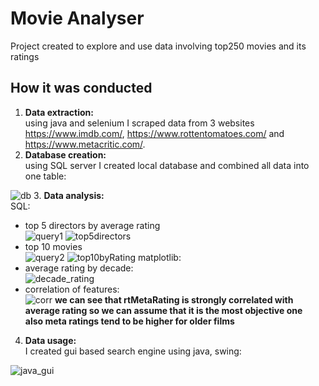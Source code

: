 # Movie Analyser
Project created to explore and use data involving top250 movies and its ratings
## How it was conducted
1. **Data extraction:** \
   using java and selenium I scraped data from 3 websites https://www.imdb.com/, https://www.rottentomatoes.com/ and https://www.metacritic.com/.
2. **Database creation:**\
   using SQL server I created local database and combined all data into one table:
   
  ![db](https://github.com/user-attachments/assets/6e9867d0-cf03-4a48-bafd-5b6b0d9a3ade)
3. **Data analysis:** \
   SQL: 
   - top 5 directors by average rating \
     ![query1](https://github.com/user-attachments/assets/b4178c81-dc4b-497d-8a77-3a39d982f1df)
     ![top5directors](https://github.com/user-attachments/assets/c83ebbda-1dcd-44a7-a35a-00889fd96a8e)
   - top 10 movies \
     ![query2](https://github.com/user-attachments/assets/4689f069-7187-4880-83d0-537ce5dcbe40)
     ![top10byRating](https://github.com/user-attachments/assets/8591e437-1a94-4d65-8138-66c261c7b06c)
  matplotlib:
  - average rating by decade: \
    ![decade_rating](https://github.com/user-attachments/assets/a0e29567-53da-4a34-a8ed-68d6fb1dd640)
  - correlation of features: \
    ![corr](https://github.com/user-attachments/assets/02a0c63a-9757-45f8-9dff-62fb42117a9f)
    **we can see that rtMetaRating is strongly correlated with average rating so we can assume that it is the most objective one** \
    **also meta ratings tend to be higher for older films**
4. **Data usage:**\
    I created gui based search engine using java, swing:
    

![java_gui](https://github.com/user-attachments/assets/b380804d-b3c5-4314-b19c-620253233f3a)


